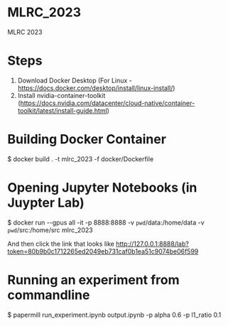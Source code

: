 # MLRC_2023
MLRC 2023

# Steps
1. Download Docker Desktop (For Linux - https://docs.docker.com/desktop/install/linux-install/)
2. Install nvidia-container-toolkit (https://docs.nvidia.com/datacenter/cloud-native/container-toolkit/latest/install-guide.html)

# Building Docker Container
$ docker build . -t mlrc_2023 -f docker/Dockerfile

# Opening Jupyter Notebooks (in Juypter Lab)
$ docker run --gpus all -it -p 8888:8888 -v `pwd`/data:/home/data -v `pwd`/src:/home/src mlrc_2023

And then click the link that looks like
http://127.0.0.1:8888/lab?token=80b9b0c1712265ed2049eb731caf0b1ea51c9074be06f599

# Running an experiment from commandline
$ papermill run_experiment.ipynb output.ipynb -p alpha 0.6 -p l1_ratio 0.1
